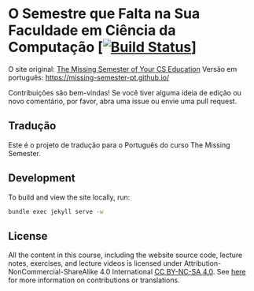 # O Semestre que Falta na Sua Faculdade em Ciência da Computação [[![Build Status](https://travis-ci.com/missing-semester/missing-semester.svg?branch=master)](https://travis-ci.com/missing-semester/missing-semester)]

O site original: [The Missing Semester of Your CS Education](https://missing.csail.mit.edu/)
Versão em português: https://missing-semester-pt.github.io/

Contribuições são bem-vindas! Se você tiver alguma ideia de edição ou novo comentário,
por favor, abra uma issue ou envie uma pull request.

## Tradução

Este é o projeto de tradução para o Português do curso The Missing Semester.

## Development

To build and view the site locally, run:

```bash
bundle exec jekyll serve -w
```

## License

All the content in this course, including the website source code, lecture notes, exercises, and lecture videos is licensed under Attribution-NonCommercial-ShareAlike 4.0 International [CC BY-NC-SA 4.0](https://creativecommons.org/licenses/by-nc-sa/4.0/). See [here](https://missing.csail.mit.edu/license) for more information on contributions or translations.
